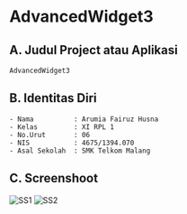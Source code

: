 # AdvancedWidget3

## A. Judul Project atau Aplikasi
    AdvancedWidget3
    
## B. Identitas Diri
    - Nama          : Arumia Fairuz Husna
    - Kelas         : XI RPL 1
    - No.Urut       : 06
    - NIS           : 4675/1394.070
    - Asal Sekolah  : SMK Telkom Malang
    
## C. Screenshoot
  ![SS1](https://s16.postimg.org/f6kxfhrn9/aw3.png)
  ![SS2](https://s22.postimg.org/x9x2cq79t/aw3.png)
